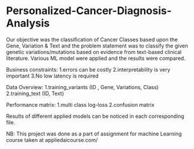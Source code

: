 # Personalized-Cancer-Diagnosis-Analysis
Our objective was the classification of Cancer Classes based upon the Gene, Variation &amp; Text and the problem statement was to classify the given genetic variations/mutations based on evidence from text-based clinical literature. Various ML model were applied and the results were compared. 

Business constraints: 1.errors can be costly 2.interpretability is very important 3.No low latency is required

Data Overview: 1.training_variants (ID , Gene, Variations, Class) 2.training_text (ID, Text)

Performance matrix: 1.multi class log-loss 2.confusion matrix

Results of different applied models can be noticed in each corresponding file.

NB: This project was done as a part of assignment for machine Learning course taken at appliedaicourse.com/
